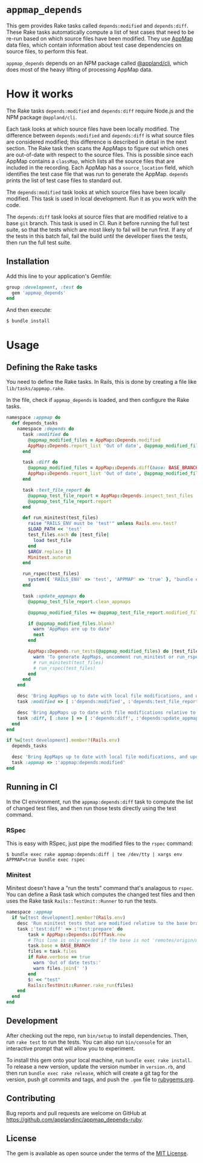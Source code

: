 # `appmap_depends`

This gem provides Rake tasks called `depends:modified` and `depends:diff`. These Rake tasks automatically compute a list of test cases that need to be re-run based on which source files have been modified. They use [AppMap](https://github.com/applandinc/appmap-ruby) data files, which contain information about test case dependencies on source files, to perform this feat.

`appmap_depends` depends on an NPM package called [@appland/cli](https://www.npmjs.com/package/@appland/cli), which does most of the heavy lifting of processing AppMap data.

# How it works

The Rake tasks `depends:modified` and `depends:diff` require Node.js and the NPM package `@appland/cli`.

Each task looks at which source files have been locally modified. The difference between `depends:modified` and `depends:diff` is what source files are considered modified; this difference is described in detail in the next section. The Rake task then scans the AppMaps to figure out which ones are out-of-date with respect to the source files. This is possible since each AppMap contains a `classMap`, which lists all the source files that are included in the recording. Each AppMap has a `source_location` field, which identifies the test case file that was run to generate the AppMap. `depends` prints the list of test case files to standard out.

The `depends:modified` task looks at which source files have been locally modified. This task is used in local development. Run it as you work with the code.

The `depends:diff` task looks at source files that are modified relative to a base `git` branch. This task is used in CI. Run it before running the full test suite, so that the tests which are most likely to fail will be run first. If any of the tests in this batch fail, fail the build until the developer fixes the tests, then run the full test suite.

## Installation

Add this line to your application's Gemfile:

```ruby
group :development, :test do
  gem 'appmap_depends'
end
```

And then execute:

```sh-session
$ bundle install
```

# Usage

## Defining the Rake tasks

You need to define the Rake tasks. In Rails, this is done by creating a file like `lib/tasks/appmap.rake`.

In the file, check if `appmap_depends` is loaded, and then configure the Rake tasks.

```ruby
namespace :appmap do
  def depends_tasks
    namespace :depends do
      task :modified do
        @appmap_modified_files = AppMap::Depends.modified
        AppMap::Depends.report_list 'Out of date', @appmap_modified_files
      end

      task :diff do
        @appmap_modified_files = AppMap::Depends.diff(base: BASE_BRANCH)
        AppMap::Depends.report_list 'Out of date', @appmap_modified_files
      end

      task :test_file_report do
        @appmap_test_file_report = AppMap::Depends.inspect_test_files
        @appmap_test_file_report.report
      end

      def run_minitest(test_files)
        raise "RAILS_ENV must be 'test'" unless Rails.env.test?
        $LOAD_PATH << 'test'
        test_files.each do |test_file|
          load test_file
        end
        $ARGV.replace []
        Minitest.autorun
      end

      run_rspec(test_files)
        system({ 'RAILS_ENV' => 'test', 'APPMAP' => 'true' }, "bundle exec rspec --format Fuubar #{test_files.map(&:shellescape).join(' ')}")
      end

      task :update_appmaps do
        @appmap_test_file_report.clean_appmaps

        @appmap_modified_files += @appmap_test_file_report.modified_files

        if @appmap_modified_files.blank?
          warn 'AppMaps are up to date'
          next
        end

        AppMap::Depends.run_tests(@appmap_modified_files) do |test_files|
          warn 'To generate AppMaps, uncomment run_minitest or run_rspec as appropriate for your project'
          # run_minitest(test_files)
          # run_rspec(test_files)
        end
      end
    end

    desc 'Bring AppMaps up to date with local file modifications, and updated derived data such as Swagger files'
    task :modified => [ :'depends:modified', :'depends:test_file_report', :'depends:update_appmaps', :swagger ]

    desc 'Bring AppMaps up to date with file modifications relative to the base branch'
    task :diff, [ :base ] => [ :'depends:diff', :'depends:update_appmaps', :swagger, :'swagger:uptodate' ]
  end
end

if %w[test development].member?(Rails.env)
  depends_tasks

  desc 'Bring AppMaps up to date with local file modifications, and updated derived data such as Swagger files'
  task :appmap => :'appmap:depends:modified'
end
```

## Running in CI

In the CI environment, run the `appmap:depends:diff` task to compute the list of changed test files, and then
run those tests directly using the test command.

### RSpec

This is easy with RSpec, just pipe the modified files to the `rspec` command:

```sh-session
$ bundle exec rake appmap:depends:diff | tee /dev/tty | xargs env APPMAP=true bundle exec rspec
```

### Minitest

Minitest doesn't have a "run the tests" command that's analagous to `rspec`. You can define a Rask task which computes the changed test files and then uses the
Rake task `Rails::TestUnit::Runner` to run the tests.

```ruby
namespace :appmap
  if %w[test development].member?(Rails.env)
    desc 'Run minitest tests that are modified relative to the base branch'
    task :'test:diff' => :'test:prepare' do
        task = AppMap::Depends::DiffTask.new
        # This line is only needed if the base is not 'remotes/origin/main' or 'remotes/origin/master'
        task.base = BASE_BRANCH
        files = task.files
        if Rake.verbose == true
          warn 'Out of date tests:'
          warn files.join(' ')
        end
        $: << "test"
        Rails::TestUnit::Runner.rake_run(files)
    end
  end
end
```

## Development

After checking out the repo, run `bin/setup` to install dependencies. Then, run `rake test` to run the tests. You can also run `bin/console` for an interactive prompt that will allow you to experiment.

To install this gem onto your local machine, run `bundle exec rake install`. To release a new version, update the version number in `version.rb`, and then run `bundle exec rake release`, which will create a git tag for the version, push git commits and tags, and push the `.gem` file to [rubygems.org](https://rubygems.org).

## Contributing

Bug reports and pull requests are welcome on GitHub at https://github.com/applandinc/appmap_depends-ruby.


## License

The gem is available as open source under the terms of the [MIT License](https://opensource.org/licenses/MIT).
